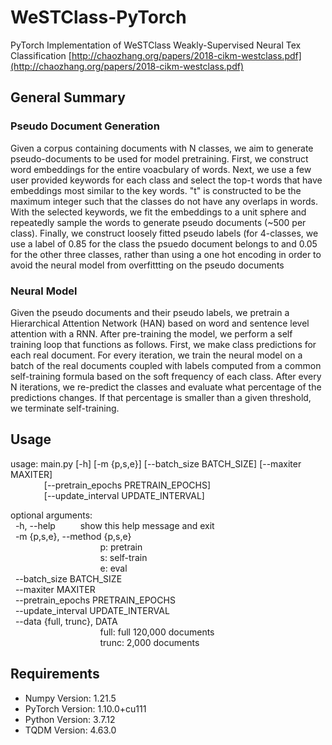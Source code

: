 # WeSTClass-PyTorch
PyTorch Implementation of WeSTClass
Weakly-Supervised Neural Tex Classification
[http://chaozhang.org/papers/2018-cikm-westclass.pdf](http://chaozhang.org/papers/2018-cikm-westclass.pdf)


## General Summary
### Pseudo Document Generation
Given a corpus containing documents with N classes, we aim to generate pseudo-documents to be used for model pretraining. First, we construct word embeddings for the entire voacbulary of words. Next, we use a few user provided keywords for each class and select the top-t words that have embeddings most similar to the key words. "t" is constructed to be the maximum integer such that the classes do not have any overlaps in words. With the selected keywords, we fit the embeddings to a unit sphere and repeatedly sample the words to generate pseudo documents (~500 per class). Finally, we construct loosely fitted pseudo labels (for 4-classes, we use a label of 0.85 for the class the psuedo document belongs to and 0.05 for the other three classes, rather than using a one hot encoding in order to avoid the neural model from overfittting on the pseudo documents

### Neural Model
Given the pseudo documents and their pseudo labels, we pretrain a Hierarchical Attention Network (HAN) based on word and sentence level attention with a RNN. After pre-training the model, we perform a self training loop that functions as follows. First, we make class predictions for each real document. For every iteration, we train the neural model on a batch of the real documents coupled with labels computed from a common self-training formula based on the soft frequency of each class. After every N iterations, we re-predict the classes and evaluate what percentage of the predictions changes. If that percentage is smaller than a given threshold, we terminate self-training.


## Usage
usage: main.py [-h] [-m {p,s,e}] [--batch_size BATCH_SIZE] [--maxiter MAXITER]\
               &emsp; &emsp; &emsp; [--pretrain_epochs PRETRAIN_EPOCHS]\
               &emsp; &emsp; &emsp; [--update_interval UPDATE_INTERVAL]

optional arguments:\
  &nbsp; -h, --help            &emsp; &emsp; show this help message and exit\
  &nbsp; -m {p,s,e}, --method {p,s,e}\
                        &emsp; &emsp; &emsp; &emsp; &emsp; &emsp; &emsp; &emsp; p: pretrain\
                        &emsp; &emsp; &emsp; &emsp; &emsp; &emsp; &emsp; &emsp; s: self-train\
                        &emsp; &emsp; &emsp; &emsp; &emsp; &emsp; &emsp; &emsp; e: eval\
  &nbsp; --batch_size BATCH_SIZE\
  &nbsp; --maxiter MAXITER\
  &nbsp; --pretrain_epochs PRETRAIN_EPOCHS\
  &nbsp; --update_interval UPDATE_INTERVAL\
 &nbsp;  --data {full, trunc}, DATA \
                        &emsp; &emsp; &emsp; &emsp; &emsp; &emsp; &emsp; &emsp; full: full 120,000 documents\
                        &emsp; &emsp; &emsp; &emsp; &emsp; &emsp; &emsp; &emsp; trunc: 2,000 documents


## Requirements
- Numpy Version: 1.21.5
- PyTorch Version: 1.10.0+cu111
- Python Version: 3.7.12
- TQDM Version: 4.63.0
